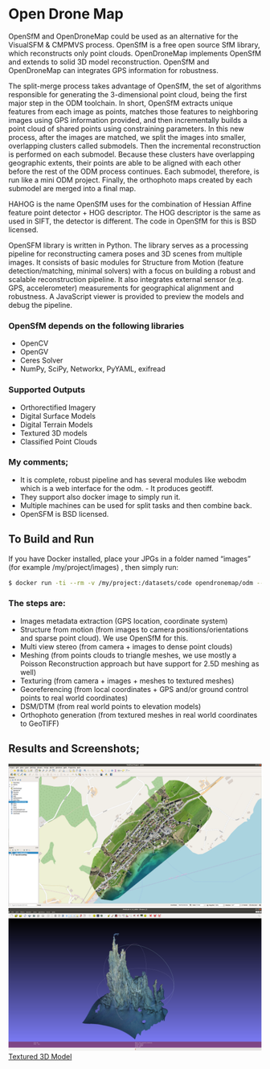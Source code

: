 # Open Drone Map
OpenSfM and OpenDroneMap could be used as an alternative for the VisualSFM & CMPMVS process. OpenSfM is a free open source SfM library, which reconstructs only point clouds. OpenDroneMap implements OpenSfM and extends to solid 3D model reconstruction. OpenSfM and OpenDroneMap can integrates GPS information for robustness.

The split-merge process takes advantage of OpenSfM, the set of algorithms responsible for generating the 3-dimensional point cloud, being the first major step in the ODM toolchain. In short, OpenSfM extracts unique features from each image as points, matches those features to neighboring images using GPS information provided, and then incrementally builds a point cloud of shared points using constraining parameters. In this new process, after the images are matched, we split the images into smaller, overlapping clusters called submodels. Then the incremental reconstruction is performed on each submodel. Because these clusters have overlapping geographic extents, their points are able to be aligned with each other before the rest of the ODM process continues. Each submodel, therefore, is run like a mini ODM project. Finally, the orthophoto maps created by each submodel are merged into a final map.

HAHOG is the name OpenSfM uses for the combination of Hessian Affine feature point detector + HOG descriptor. The HOG descriptor is the same as used in SIFT, the detector is different. The code in OpenSfM for this is BSD licensed.

OpenSFM library is written in Python. The library serves as a processing pipeline for reconstructing camera poses and 3D scenes from multiple images. It consists of basic modules for Structure from Motion (feature detection/matching, minimal solvers) with a focus on building a robust and scalable reconstruction pipeline. It also integrates external sensor (e.g. GPS, accelerometer) measurements for geographical alignment and robustness. A JavaScript viewer is provided to preview the models and debug the pipeline.

### OpenSfM depends on the following libraries
- OpenCV
- OpenGV
- Ceres Solver
- NumPy, SciPy, Networkx, PyYAML, exifread

### Supported Outputs
- Orthorectified Imagery
- Digital Surface Models
- Digital Terrain Models
- Textured 3D models
- Classified Point Clouds

### My comments;
- It is complete, robust pipeline and has several modules like webodm which is a web interface for the odm. - It produces geotiff. 
- They support also docker image to simply run it. 
- Multiple machines can be used for split tasks and then combine back. 
- OpenSFM is BSD licensed.

## To Build and Run
If you have Docker installed, place your JPGs in a folder named “images” (for example /my/project/images) , then simply run:
```bash
$ docker run -ti --rm -v /my/project:/datasets/code opendronemap/odm --project-path /datasets
```

### The steps are:
- Images metadata extraction (GPS location, coordinate system)
- Structure from motion (from images to camera positions/orientations and sparse point cloud). We use OpenSfM for this.
- Multi view stereo (from camera + images to dense point clouds)
- Meshing (from points clouds to triangle meshes, we use mostly a Poisson Reconstruction approach but have support for 2.5D meshing as well)
- Texturing (from camera + images + meshes to textured meshes)
- Georeferencing (from local coordinates + GPS and/or ground control points to real world coordinates)
- DSM/DTM (from real world points to elevation models)
- Orthophoto generation (from textured meshes in real world coordinates to GeoTIFF)

## Results and Screenshots;
![odm_output_on_qgis.png](odm_output_on_qgis.png)
![ODM_blacksmoker.png](ODM_blacksmoker.png)
[Textured 3D Model](odm_textured_model.obj)